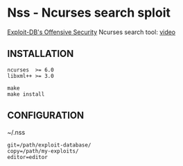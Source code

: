 # Nss - Ncurses search sploit

[Exploit-DB's Offensive Security](https://github.com/offensive-security/exploit-database) Ncurses search tool: [video](https://sendvid.com/sgdjf598)

## INSTALLATION

```shell
ncurses  >= 6.0
libxml++ >= 3.0
```
```shell
make
make install
```
## CONFIGURATION

~/.nss

```shell
git=/path/exploit-database/
copy=/path/my-exploits/
editor=editor
```

